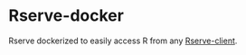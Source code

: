 Rserve-docker
=============

Rserve dockerized to easily access R from any
[Rserve-client](https://www.rforge.net/Rserve/doc.html).
